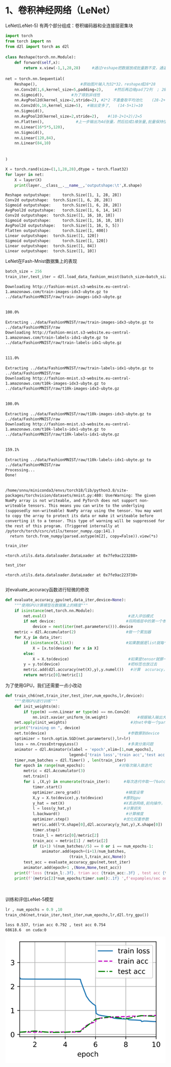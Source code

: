 # 1、卷积神经网络（LeNet）

LeNet(LeNet-5) 有两个部分组成：卷积编码器和全连接层密集块


```python
import torch 
from torch import nn
from d2l import torch as d2l

class Reshape(torch.nn.Module):
    def forward(self,x):
        return x.view(-1,1,28,28)     #通过reshape把数据放成批量数不变，通道数变成1,28*28    

net = torch.nn.Sequential(
    Reshape(),                   #原始图片输入为32*32，reshape成28*28
    nn.Conv2d(1,6,kernel_size=5,padding=2),     #然后再边缘pad了2列  ; 28-5+1+2*2 =28  [-1,6,28,28]    
    nn.Sigmoid(),            #为了得到非线性
    nn.AvgPool2d(kernel_size=2,stride=2), #2*2 不重叠取平均池化    (28-2+1+2)/2 =14      [-1,6,14,14]
    nn.Conv2d(6,16,kernel_size=5),  #输出变多了,   (14-5+1)=10                  [-1,16,10,10]
    nn.Sigmoid(),
    nn.AvgPool2d(kernel_size=2,stride=2),    #(10-2+1+2)/2=5             [-1,16,5,5]
    nn.Flatten(),              #上一步输出为4d张量，然后拉成1维张量,批量保持住，后面拉平  [-1,16*5*5]
    nn.Linear(16*5*5,120),
    nn.Sigmoid(),
    nn.Linear(120,84),
    nn.Linear(84,10)
    
    
)
```


```python
X = torch.rand(size=(1,1,28,28),dtype = torch.float32)
for layer in net:
    X = layer(X)
    print(layer.__class__.__name__,'outputshape:\t',X.shape)
```

    Reshape outputshape:	 torch.Size([1, 1, 28, 28])
    Conv2d outputshape:	 torch.Size([1, 6, 28, 28])
    Sigmoid outputshape:	 torch.Size([1, 6, 28, 28])
    AvgPool2d outputshape:	 torch.Size([1, 6, 14, 14])
    Conv2d outputshape:	 torch.Size([1, 16, 10, 10])
    Sigmoid outputshape:	 torch.Size([1, 16, 10, 10])
    AvgPool2d outputshape:	 torch.Size([1, 16, 5, 5])
    Flatten outputshape:	 torch.Size([1, 400])
    Linear outputshape:	 torch.Size([1, 120])
    Sigmoid outputshape:	 torch.Size([1, 120])
    Linear outputshape:	 torch.Size([1, 84])
    Linear outputshape:	 torch.Size([1, 10])


LeNet在Fash-Mnist数据集上的表现


```python
batch_size = 256
train_iter,test_iter = d2l.load_data_fashion_mnist(batch_size=batch_size)
```

    Downloading http://fashion-mnist.s3-website.eu-central-1.amazonaws.com/train-images-idx3-ubyte.gz to ../data/FashionMNIST/raw/train-images-idx3-ubyte.gz


    100.0%

    Extracting ../data/FashionMNIST/raw/train-images-idx3-ubyte.gz to ../data/FashionMNIST/raw
    Downloading http://fashion-mnist.s3-website.eu-central-1.amazonaws.com/train-labels-idx1-ubyte.gz to ../data/FashionMNIST/raw/train-labels-idx1-ubyte.gz


    111.0%

    Extracting ../data/FashionMNIST/raw/train-labels-idx1-ubyte.gz to ../data/FashionMNIST/raw
    Downloading http://fashion-mnist.s3-website.eu-central-1.amazonaws.com/t10k-images-idx3-ubyte.gz to ../data/FashionMNIST/raw/t10k-images-idx3-ubyte.gz


    100.0%

    Extracting ../data/FashionMNIST/raw/t10k-images-idx3-ubyte.gz to ../data/FashionMNIST/raw
    Downloading http://fashion-mnist.s3-website.eu-central-1.amazonaws.com/t10k-labels-idx1-ubyte.gz to ../data/FashionMNIST/raw/t10k-labels-idx1-ubyte.gz


    159.1%

    Extracting ../data/FashionMNIST/raw/t10k-labels-idx1-ubyte.gz to ../data/FashionMNIST/raw
    Processing...
    Done!


    /home/snnu/miniconda3/envs/torch18/lib/python3.8/site-packages/torchvision/datasets/mnist.py:480: UserWarning: The given NumPy array is not writeable, and PyTorch does not support non-writeable tensors. This means you can write to the underlying (supposedly non-writeable) NumPy array using the tensor. You may want to copy the array to protect its data or make it writeable before converting it to a tensor. This type of warning will be suppressed for the rest of this program. (Triggered internally at  /pytorch/torch/csrc/utils/tensor_numpy.cpp:141.)
      return torch.from_numpy(parsed.astype(m[2], copy=False)).view(*s)



```python
train_iter
```




    <torch.utils.data.dataloader.DataLoader at 0x7fe9ac223280>




```python
test_iter
```




    <torch.utils.data.dataloader.DataLoader at 0x7fe9ac223730>




```python

```

对evaluate_accuracy函数进行轻微的修改


```python
def evaluate_accuracy_gpu(net,data_iter,device=None):
    """使用GPU计算模型在数据集上的精度"""
    if isinstance(net,torch.nn.Module):
        net.eval()                                    #进入评估模式
        if not device:                               #将网络层中的第一个参数的device拿出来
            device = next(iter(net.parameters())).device
    metric = d2l.Accumulator(2)                      #做一个累加器
    for X,y in data_iter:                            
        if isinstance(X,list):                       #如果数据是list就每个挪一下
            X = [x.to(device) for x in X]
        else:
            X = X.to(device)                          #如果是tensor就挪一次
        y = y.to(device)                              #把标签也放过去
        metric.add(d2l.accuracy(net(X),y),y.numel())   #计算  accuracy，计算y的个数
        return metric[0]/metric[1]
```

为了使用GPU，我们还需要一点小改动


```python
def train_ch6(net,train_iter,test_iter,num_epochs,lr,device):
    """使用GPU进行训练"""
    def init_weights(m):
        if type(m) ==nn.Linear or type(m) == nn.Conv2d:
            nn.init.xavier_uniform_(m.weight)             #根据输入输出大小，评估模型方差，保证模型一开始不要炸了
    net.apply(init_weights)                            #对net中每一个parameter初始化权重
    print("training on ", device)
    net.to(device)                                    #参数挪到device
    optimizer = torch.optim.SGD(net.parameters(),lr=lr)  
    loss = nn.CrossEntropyLoss()                      #多类分类问题
    animator = d2l.Animator(xlabel = 'epoch',xlim=[1,num_epochs],             #动画效果
                            legend=['train loss','train acc','test acc'])
    timer,num_batches = d2l.Timer() , len(train_iter)
    for epoch in range(num_epochs):               #对每次输入做迭代   
        metric = d2l.Accumulator(3)
        net.train()
        for i ,(X,y) in enumerate(train_iter):      #每次迭代中取一个batch
            timer.start()
            optimizer.zero_grad()                    #梯度设零
            X,y = X.to(device),y.to(device)         #挪到gpu
            y_hat = net(X)                          #X丢进网络,前向操作，
            l = loss(y_hat,y)                       #计算损失
            l.backward()                             #计算梯度
            optimizer.step()                        #优化权重参数
            metric.add(l*X.shape[0],d2l.accuracy(y_hat,y),X.shape[0])  #存储绘图参数值
            timer.stop()
            train_l = metric[0]/metric[2]
            train_acc = metric[1] / metric[2]
            if (i+1) %(num_batches//5) == 0 or i == num_epochs-1:
                animator.add(epoch+(i+1)/num_batches,
                            (train_l,train_acc,None))
        test_acc = evaluate_accuracy_gpu(net,test_iter)
        animator.add(epoch+1 ,(None,None,test_acc))
    print(f'loss {train_l:.3f}, trian acc {train_acc:.3f} , test acc {test_acc:.3f}')
    print(f'{metric[2]*num_epochs/timer.sum():.1f} ',f'expamples/sec on {str(device)}')
            
            
```

训练和评估LeNet-5模型


```python
lr , num_epochs = 0.9 ,10
train_ch6(net,train_iter,test_iter,num_epochs,lr,d2l.try_gpu())
```

    loss 0.537, trian acc 0.792 , test acc 0.754
    68618.6  on cuda:0



    
![svg](output_14_1.svg)
    

